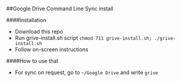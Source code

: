 ##Google Drive Command Line Sync install


####Installation
- Download this repo
- Run grive-install.sh script
	`chmod 711 grive-install.sh; ./grive-install.sh`
- Follow on-screen instructions


####How to use that
- For sync on request, go to `~/Google Drive` and write `grive`

